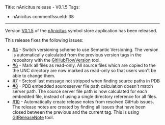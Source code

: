 Title: nAnicitus release - V0.1.5
Tags:
   - nAnicitus
commentIssueId: 38
---

Version [V0.1.5](https://github.com/pvandervelde/nAnicitus/releases/tag/0.1.5) of the [nAnicitus](/projects/nanicitus.html) symbol store application has been released.

This release fixes the following issues:

* [#4](https://github.com/pvandervelde/nAnicitus/issues/4) - Switch versioning scheme to use Semantic Versioning. The version is automatically calculated from the previous version tags in the repository with the [GitHubFlowVersion](https://github.com/JakeGinnivan/GitHubFlowVersion) tool.
* [#6](https://github.com/pvandervelde/nAnicitus/issues/6) - Mark all files as read-only. All source files which are copied to the the UNC directory are now marked as read-only so that users won't be able to change them.
* [#7](https://github.com/pvandervelde/nAnicitus/issues/7) - Srctool last message not stripped when finding source paths in PDB
* [#8](https://github.com/pvandervelde/nAnicitus/issues/8) - PDB embedded sourceserver file path calculation doesn't match server path. The source server file path is now calculated for each embedded file, instead of using a single directory reference for all files.
* [#10](https://github.com/pvandervelde/nAnicitus/issues/10) - Automatically create release notes from resolved GitHub issues. The release notes are created by finding all issues that have been closed between the previous and the current tag. This is using [GitReleaseNote](https://github.com/JakeGinnivan/GitReleaseNotes) tool.
